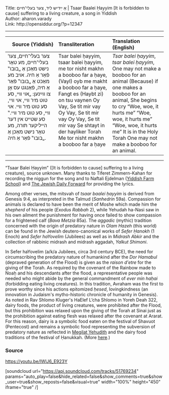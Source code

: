 <html>
<head></head>
<body>
Title: אַ ײִדיש ליד, צער בעלי־חיים | Tsaar Baalei Ḥayyim [It is forbidden to cause] suffering to a living creature, a song in Yiddish<br />
Author: aharon.varady<br />
Link: http://opensiddur.org/?p=12347
<p />
<hr />

<table style="margin-left: auto;margin-right: auto;" class="draggable">
<thead><tr><th id="x" style="text-align: right;">Source (Yiddish)</th><th style="text-align: left;">Transliteration</th><th style="text-align: left;">Translation (English)</th></tr></thead>
<tbody>
<tr><td style="vertical-align:top;" width="31%">
<div class="yiddish"><span lang="he">
צער בעלי־חיים, צער בעלי־חיים,
מע טאָר נישט מאַכן אַ „בובו‟ פֿאַר אַ חיה.
אויב מע מאַכט אַ „בובו‟ פֿאַר אַ חיה,
פֿאַנגט עס אָן צו ווײַנען:
„אוי וויי, סע טוט מיר וויי,
אוי וויי, סע טוט מיר וויי.
אוי וויי, סע טוט מיר וויי.‟
סע שטייט אין דער הייליקער תּורה,
מע טאָר נישט מאַכן אַ „בובו‟ פֿאַר אַ חיה.
</span></div>
</td>

<td style="vertical-align:top;" width="33%">
<div class="english">
Tsar balei ḥayyim, tsaar balei ḥayyim,
me tor nisht makhn a booboo far a ḥaye,
(Vayl) oyb me makht a booboo far a ḥaye,
Fangt es (Haybt zi) on tsu vaynen
Oy Vay, Se tit mir vay 
Oy Vay, Se tit mir vay 
Oy Vay, Se tit mir vay 
Se shtayt in der hayliker Torah
Me tor nisht makhn a booboo far a ḥaye
</div></td>
 
<td style="vertical-align:top;" width="33%">
<div class="english">
<em>Tsar balei ḥayyim</em>, <em>tsar balei ḥayyim</em>,
One may not make a booboo for an animal
(Because) if one makes a booboo for an animal,
She begins to cry
“Woe, woe, it hurts me”
“Woe, woe, it hurts me”
“Woe, woe, it hurts me”
It is in the Holy Torah
One may not make a booboo for an animal.
</div>
</td></tr></tbody></table>

<hr />

“Tsaar Balei Ḥayyim” ([It is forbidden to cause] suffering to a living creature), source unknown. Many thanks to Tiferet Zimmern-Kahan for recording the niggun for the song and to Naftali Ejdelman (<a href="https://yiddishfarm.org/">Yiddish Farm School</a>) and <a href="http://blogs.yiddish.forward.com/oyneg-shabes/179996/">The Jewish Daily Forward</a> for providing the lyrics.

Among other verses, the mitsvah of <em>tsaar baalei ḥayyim</em> is derived from Genesis 9:4, as interpreted in the Talmud (<em>Sanhedrin</em> 59a). Compassion for animals is declared to have been the merit of Moshe which made him the <em>shepherd</em> of his people (<em>Exodus Rabbah</em> 2), while Yehudah ha-Nasi saw in his own ailment the punishment for having once failed to show compassion for a frightened calf (<em>Bava Metzia</em> 85a). The <em>aggadic</em> (mythic) tradition concerned with the origin of predatory nature in <em>Olam Hazeh</em> (this world) can be found in the Jewish deutero-canonical works of <em>Sefer Ḥanokh</em> (1 Enoch) and <em>Sefer haYovelim</em> (Jubilees) as well as in<em> Midrash Abkir</em> and the collection of rabbinic midrash and midrash aggadah, <em>Yalkut Shimoni</em>.

In Sefer haYovelim (a/k/a Jubilees, circa 3rd century BCE), the need for circumscribing the predatory nature of humankind after the <em>Dor Hamabul</em> (depraved generation of the Flood) is given as the <em>raison d'etre</em> for the giving of the Torah. As required by the covenant of the Rainbow made to Noaḥ and his descendants after the flood, a representative people was needed who might abide by the general commandment of <em>ever min haḥai</em> (forbidding eating living creatures). In this tradition, Avraham was the first to prove worthy since his actions epitomized <em>ḥesed</em>, lovingkindness (an innovation in Judaism's mytho-historic chronicle of humanity in Genesis). As noted in Rav Shlomo Kluger's HaElef L’cha Shlomo in Yoreh Deah 322, dairy foods, the product of living creatures, were prohibited after the Flood, but this prohibition was relaxed upon the giving of the Torah at Sinai just as the prohibition against eating flesh was relaxed after the covenant at Ararat. For this reason, dairy is a symbolic food eaten on the festival of Shavuot (Pentecost) and remains a symbolic food representing the subversion of predatory nature as reflected in <a href="https://opensiddur.org/prayers-for/special-days/commemorative-days/hanukkah/megillat-yehudit-for-hanukkah/">Megilat Yehudith</a> and the dairy food traditions of the festival of Ḥanukkah. (More <a href="http://aharon.varady.net/omphalos/2010/05/happy-vegetarian-shavuot">here</a>.)

<h3>Source</h3>

https://youtu.be/lWlJ6_E923Y

[soundcloud url="https://api.soundcloud.com/tracks/51769234" params="auto_play=false&hide_related=false&show_comments=true&show_user=true&show_reposts=false&visual=true" width="100%" height="450" iframe="true" /]
</body>
</html>